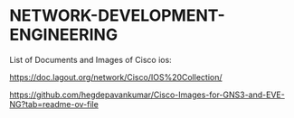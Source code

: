 # NETWORK-DEVELOPMENT-ENGINEERING


List of Documents  and Images of Cisco ios:

https://doc.lagout.org/network/Cisco/IOS%20Collection/


https://github.com/hegdepavankumar/Cisco-Images-for-GNS3-and-EVE-NG?tab=readme-ov-file
